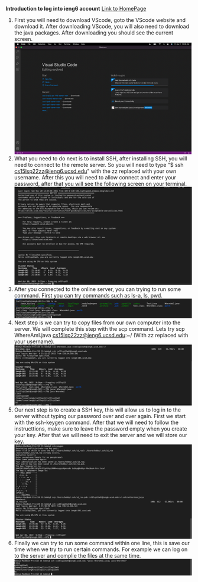 **Introduction to log into ieng6 account**
[Link to HomePage](index.md)


1. First you will need to download VScode, goto the VScode website and download it. After downloading VScode, you will also need to download the java packages.
   After downloading you should see the current screen.
![Step 1](Screenshot%202022-04-06%20210515.png)
2. What you need to do next is to install SSH, after installing SSH, you will need to connect to the remote server. So you will need to type 
   "$ ssh cs15lsp22zz@ieng6.ucsd.edu" with the zz replaced with your own username. After this you will need to allow connect and enter your password, after that
   you will see the following screen on your terminal.
![Step 2](Step2.png)
3. After you connected to the online server, you can trying to run some command. First you can try commands such as ls-a, ls, pwd.
![Step 3](Step3.png)
4. Next step is we can try to copy files from our own computer into the server. We will complete this step with the scp command. Lets try 
   scp WhereAmI.java cs15lsp22zz@ieng6.ucsd.edu:~/ (With zz replaced with your username).
![Step 4](Step4.png)
5. Our next step is to create a SSH key, this will allow us to log in to the server without typing our password over and over again. First we start with the ssh-keygen
   command. After that  we will need to follow the instructtions, make sure to leave the password empty when you create your key. After that we will need to exit the server and we will store our key.
![Step 5](Step5.png)
6. Finally we can try to run some command within one line, this is save our time when we try to run certain commands. For example we can log on to the server and complie the files at the same time.
![Step6](Step6.png)
